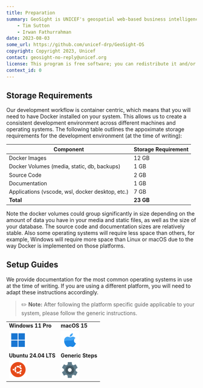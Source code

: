 ```yaml
---
title: Preparation
summary: GeoSight is UNICEF's geospatial web-based business intelligence platform.
    - Tim Sutton
    - Irwan Fathurrahman
date: 2023-08-03
some_url: https://github.com/unicef-drp/GeoSight-OS
copyright: Copyright 2023, Unicef
contact: geosight-no-reply@unicef.org
license: This program is free software; you can redistribute it and/or modify it under the terms of the GNU Affero General Public License as published by the Free Software Foundation; either version 3 of the License, or (at your option) any later version.
context_id: 0
---
```


## Storage Requirements

Our development workflow is container centric, which means that you will need to have Docker installed on your system. This allows us to create a consistent development environment across different machines and operating systems. The following table outlines the appoximate storage requirements for the development environment (at the time of writing):

| Component | Storage Requirement |
|-----------|---------------------|
| Docker Images | 12 GB |
| Docker Volumes (media, static, db, backups) | 1 GB |
| Source Code | 2 GB |
| Documentation | 1 GB |
| Applications (vscode, wsl, docker desktop, etc.) | 7 GB |
| **Total** | **23 GB** |

Note the docker volumes could group significantly in size depending on the amount of data you have in your media and static files, as well as the size of your database. The source code and documentation sizes are relatively stable. Also some operating systems will require less space than others, for example, Windows will require more space than Linux or macOS due to the way Docker is implemented on those platforms.

## Setup Guides

We provide documentation for the most common operating systems in use at the time of writing. If you are using a different platform, you will need to adapt these instructions accordingly.

> ✏️ **Note:** After following the platform specific guide applicable to your system, please follow the generic instructions.

| | |
|-|-|
| **Windows 11 Pro**   | **macOS 15** |
| [![Windows](../img/windows-11.png)](./setup-win/index.md) | [![macOS](../img/mac-os.png)](./setup-mac/index.md) |
| **Ubuntu 24.04 LTS**   | **Generic Steps** |
| [![Ubuntu](../img/ubuntu--v1.png)](./setup-linux/index.md) | [![Steps](../img/settings.png)](./setup-generic/index.md) |
